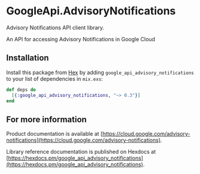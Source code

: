 # GoogleApi.AdvisoryNotifications

Advisory Notifications API client library.

An API for accessing Advisory Notifications in Google Cloud

## Installation

Install this package from [Hex](https://hex.pm) by adding
`google_api_advisory_notifications` to your list of dependencies in `mix.exs`:

```elixir
def deps do
  [{:google_api_advisory_notifications, "~> 0.3"}]
end
```

## For more information

Product documentation is available at [https://cloud.google.com/advisory-notifications](https://cloud.google.com/advisory-notifications).

Library reference documentation is published on Hexdocs at
[https://hexdocs.pm/google_api_advisory_notifications](https://hexdocs.pm/google_api_advisory_notifications).
